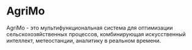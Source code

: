 # AgriMo
AgriMo - это мультифункциональная система для оптимизации сельскохозяйственных процессов, комбинирующая искусственный интеллект, метеостанции, аналитику в реальном времени.

